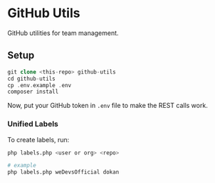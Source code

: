 # GitHub Utils

GitHub utilities for team management.

## Setup

```php
git clone <this-repo> github-utils
cd github-utils
cp .env.example .env
composer install
```

Now, put your GitHub token in `.env` file to make the REST calls work.

### Unified Labels

To create labels, run:

```bash
php labels.php <user or org> <repo>

# example
php labels.php weDevsOfficial dokan
```